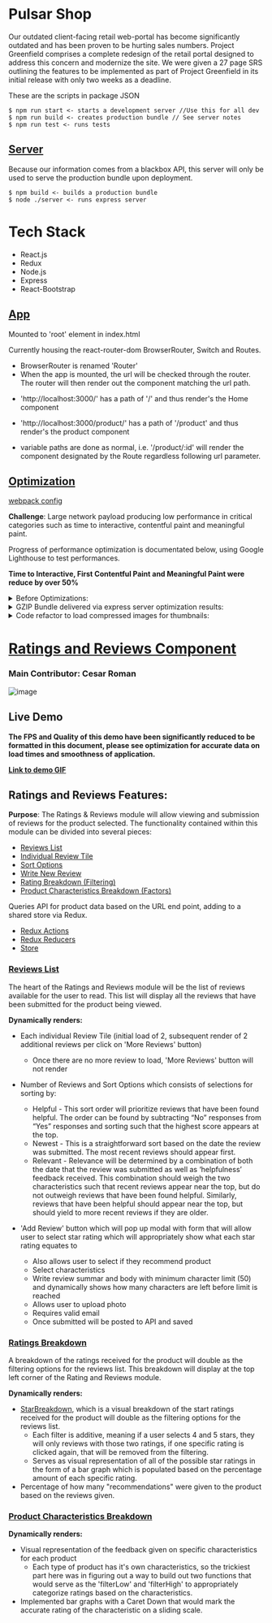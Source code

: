 # Pulsar Shop

Our outdated client-facing retail web-portal has become significantly outdated and has been proven to be hurting sales numbers. Project Greenfield comprises a complete redesign of the retail portal designed to address this concern and modernize the site. We were given a 27 page SRS outlining the features to be implemented as part of Project Greenfield in its initial release with only two weeks as a deadline. 

These are the scripts in package JSON

```
$ npm run start <- starts a development server //Use this for all dev
$ npm run build <- creates production bundle // See server notes
$ npm run test <- runs tests
```

## [Server](/server/index.js)

Because our information comes from a blackbox API, this server will only be used to serve the production bundle upon deployment.

```
$ npm build <- builds a production bundle
$ node ./server <- runs express server
```
# Tech Stack
- React.js
- Redux
- Node.js
- Express
- React-Bootstrap

## [App](/src/components/App.js)

Mounted to 'root' element in index.html

Currently housing the react-router-dom BrowserRouter, Switch and Routes.

- BrowserRouter is renamed 'Router'
- When the app is mounted, the url will be checked through the router. The router will then render out the component matching the url path.

* 'http://localhost:3000/' has a path of '/' and thus render's the Home component
* 'http://localhost:3000/product/' has a path of '/product' and thus render's the product component

* variable paths are done as normal, i.e. '/product/:id' will render the component designated by the Route regardless following url parameter.

## [**Optimization**](/server/index.js)

[webpack config](/webpack.config.js)

**Challenge**: Large network payload producing low performance in critical categories such as time to interactive, contentful paint and meaningful paint.

Progress of performance optimization is documentated below, using Google Lighthouse to test performances.

**Time to Interactive, First Contentful Paint and Meaningful Paint were reduce by over 50%**
<details>
<summary>Before Optimizations:</summary>
<br>
<img src='https://i.imgur.com/YjpjiVy.png' width='50%'/>
</details>

<details>
<summary>GZIP Bundle delivered via express server optimization results:</summary>
<br>
<img src='https://i.imgur.com/FAIqUw2.png' width='50%'/>
</details>

<details>
<summary>Code refactor to load compressed images for thumbnails:</summary>
<br>
<img src='https://i.imgur.com/Gd19FTd.png' width='50%'/>
</details>

# [**Ratings and Reviews Component**](/src/components/Reviews)

### Main Contributor: **Cesar Roman**

![image](https://user-images.githubusercontent.com/60380027/94177591-c9dcd180-fe67-11ea-930e-1135011089fc.png)


## **Live Demo**
<b>The FPS and Quality of this demo have been significantly reduced to be formatted in this document, please see optimization for accurate data on load times and smoothness of application.</b>

[**Link to demo GIF**](http://g.recordit.co/kLOoxaYOUV.gif)

## Ratings and Reviews Features:

**Purpose**: The Ratings & Reviews module will allow viewing and submission of reviews for the product selected. The functionality contained within this module can be divided into several pieces:

- [Reviews List](/src/components/Reviews/reviewRatingsHelpers/ReviewsList.js)
- [Individual Review Tile](/src/components/Reviews/reviewRatingsHelpers/ReviewTile.js)
- [Sort Options](/src/components/Reviews/reviewRatingsHelpers/SortingView.js)
- [Write New Review](/src/components/Reviews/reviewRatingsHelpers/AddReview.js)
- [Rating Breakdown (Filtering)](/src/components/Reviews/reviewRatingsHelpers/RatingsBreakdown.js)
- [Product Characteristics Breakdown (Factors)](/src/components/Reviews/reviewRatingsHelpers/CharBreakdown.js)

Queries API for product data based on the URL end point, adding to a shared store via Redux.

- [Redux Actions](/src/actions/ReviewActions/actions.js)
- [Redux Reducers](/src/reducers/Reviews)
- [Store](/src/reducers/index.js)

### [Reviews List](/src/components/Reviews/reviewRatingsHelpers/ReviewsList.js)
The heart of the Ratings and Reviews module will be the list of reviews available for the user to read.   This list will display all the reviews that have been submitted for the product being viewed.  

**Dynamically renders:**

- Each individual Review Tile (initial load of 2, subsequent render of 2 additional reviews per click on 'More Reviews' button)
  - Once there are no more review to load, 'More Reviews' button will not render
- Number of Reviews and Sort Options which consists of selections for sorting by:
  - Helpful - This sort order will prioritize reviews that have been found helpful.  The order can be found by subtracting “No” responses from “Yes” responses and    sorting such that the highest score appears at the top.
  - Newest - This is a straightforward sort based on the date the review was submitted.  The most recent reviews should appear first.
  - Relevant - Relevance will be determined by a combination of both the date that the review was submitted as well as ‘helpfulness’ feedback received.  This        combination should weigh the two characteristics such that recent reviews appear near the top, but do not outweigh reviews that have been found helpful.          Similarly, reviews that have been helpful should appear near the top, but should yield to more recent reviews if they are older.


- 'Add Review' button which will pop up modal with form that will allow user to select star rating which will appropriately show what each star rating equates to
  - Also allows user to select if they recommend product
  - Select characteristics 
  - Write review summar and body with minimum character limit (50) and dynamically shows how many characters are left before limit is reached
  - Allows user to upload photo
  - Requires valid email
  - Once submitted will be posted to API and saved

### [Ratings Breakdown](/src/components/Reviews/reviewRatingsHelpers/RatingsBreakdown.js)
A breakdown of the ratings received for the product will double as the filtering options for the reviews list.  This breakdown will display at the top left corner of the Rating and Reviews module. 

**Dynamically renders:**

- [StarBreakdown](/src/components/Reviews/reviewRatingsHelpers/StarBreakdown.js), which is a visual breakdown of the start ratings received for the product will double as the filtering options for the reviews list.
  - Each filter is additive, meaning if a user selects 4 and 5 stars, they will only reviews with those two ratings, if one specific rating is clicked again, that    will be removed from the filtering.
  - Serves as visual representation of all of the possible star ratings in the form of a bar graph which is   populated based on the percentage amount of each        specific rating.
- Percentage of how many "recommendations" were given to the product based on the reviews given.

### [Product Characteristics Breakdown](/src/components/Reviews/reviewRatingsHelpers/CharBreakdown.js)

**Dynamically renders:**
- Visual representation of the feedback given on specific characteristics for each product
  - Each type of product has it's own characteristics, so the trickiest part here was in figuring out a way to build out two functions that would serve as the 'filterLow' and 'filterHigh' to appropriately categorize ratings based on the characteristics. 
- Implemented bar graphs with a Caret Down that would mark the accurate rating of the characteristic on a sliding scale. 

